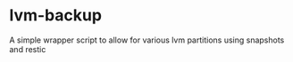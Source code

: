 # lvm-backup
A simple wrapper script to allow for various lvm partitions using snapshots and restic
